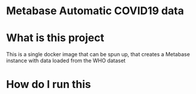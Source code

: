# Metabase Automatic COVID19 data

# What is this project
This is a single docker image that can be spun up, that creates a Metabase instance with data loaded from the WHO dataset

# How do I run this